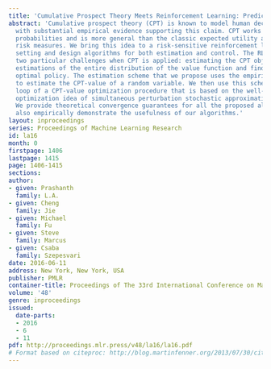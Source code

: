 ```yaml
---
title: 'Cumulative Prospect Theory Meets Reinforcement Learning: Prediction and Control'
abstract: 'Cumulative prospect theory (CPT) is known to model human decisions well,
  with substantial empirical evidence supporting this claim. CPT works by distorting
  probabilities and is more general than the classic expected utility and coherent
  risk measures. We bring this idea to a risk-sensitive reinforcement learning (RL)
  setting and design algorithms for both estimation and control. The RL setting presents
  two particular challenges when CPT is applied: estimating the CPT objective requires
  estimations of the entire distribution of the value function and finding a randomized
  optimal policy. The estimation scheme that we propose uses the empirical distribution
  to estimate the CPT-value of a random variable. We then use this scheme in the inner
  loop of a CPT-value optimization procedure that is based on the well-known simulation
  optimization idea of simultaneous perturbation stochastic approximation (SPSA).
  We provide theoretical convergence guarantees for all the proposed algorithms and
  also empirically demonstrate the usefulness of our algorithms.'
layout: inproceedings
series: Proceedings of Machine Learning Research
id: la16
month: 0
firstpage: 1406
lastpage: 1415
page: 1406-1415
sections: 
author:
- given: Prashanth
  family: L.A.
- given: Cheng
  family: Jie
- given: Michael
  family: Fu
- given: Steve
  family: Marcus
- given: Csaba
  family: Szepesvari
date: 2016-06-11
address: New York, New York, USA
publisher: PMLR
container-title: Proceedings of The 33rd International Conference on Machine Learning
volume: '48'
genre: inproceedings
issued:
  date-parts:
  - 2016
  - 6
  - 11
pdf: http://proceedings.mlr.press/v48/la16/la16.pdf
# Format based on citeproc: http://blog.martinfenner.org/2013/07/30/citeproc-yaml-for-bibliographies/
---
```

